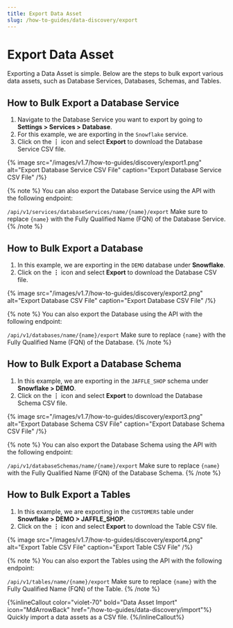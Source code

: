 ```yaml
---
title: Export Data Asset
slug: /how-to-guides/data-discovery/export
---
```


# Export Data Asset

Exporting a Data Asset is simple. Below are the steps to bulk export various data assets, such as Database Services, Databases, Schemas, and Tables.

## How to Bulk Export a Database Service

1. Navigate to the Database Service you want to export by going to **Settings > Services > Database**.
2. For this example, we are exporting in the `Snowflake` service.
3. Click on the **⋮** icon and select **Export** to download the Database Service CSV file.

{% image
src="/images/v1.7/how-to-guides/discovery/export1.png"
alt="Export Database Service CSV File"
caption="Export Database Service CSV File"
/%}

{% note %}
You can also export the Database Service using the API with the following endpoint:

`/api/v1/services/databaseServices/name/{name}/export`
Make sure to replace `{name}` with the Fully Qualified Name (FQN) of the Database Service.
{% /note %}

## How to Bulk Export a Database

1. In this example, we are exporting in the `DEMO` database under **Snowflake**.
2. Click on the **⋮** icon and select **Export** to download the Database CSV file.

{% image
src="/images/v1.7/how-to-guides/discovery/export2.png"
alt="Export Database CSV File"
caption="Export Database CSV File"
/%}

{% note %}
You can also export the Database using the API with the following endpoint:

`/api/v1/databases/name/{name}/export`
Make sure to replace `{name}` with the Fully Qualified Name (FQN) of the Database.
{% /note %}

## How to Bulk Export a Database Schema

1. In this example, we are exporting in the `JAFFLE_SHOP` schema under **Snowflake > DEMO**.
2. Click on the **⋮** icon and select **Export** to download the Database Schema CSV file.

{% image
src="/images/v1.7/how-to-guides/discovery/export3.png"
alt="Export Database Schema CSV File"
caption="Export Database Schema CSV File"
/%}

{% note %}
You can also export the Database Schema using the API with the following endpoint:

`/api/v1/databaseSchemas/name/{name}/export`
Make sure to replace `{name}` with the Fully Qualified Name (FQN) of the Database Schema.
{% /note %}


## How to Bulk Export a Tables

1. In this example, we are exporting in the `CUSTOMERS` table under **Snowflake > DEMO > JAFFLE_SHOP**.
2. Click on the **⋮** icon and select **Export** to download the Table CSV file.

{% image
src="/images/v1.7/how-to-guides/discovery/export4.png"
alt="Export Table CSV File"
caption="Export Table CSV File"
/%}

{% note %}
You can also export the Tables using the API with the following endpoint:

`/api/v1/tables/name/{name}/export`
Make sure to replace `{name}` with the Fully Qualified Name (FQN) of the Table.
{% /note %}


{%inlineCallout
  color="violet-70"
  bold="Data Asset Import"
  icon="MdArrowBack"
  href="/how-to-guides/data-discovery/import"%}
  Quickly import a data assets as a CSV file.
{%/inlineCallout%}
